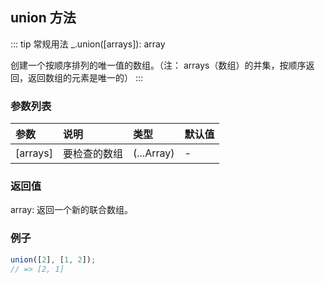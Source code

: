 ## union 方法
::: tip 常规用法
_.union([arrays]): array

创建一个按顺序排列的唯一值的数组。（注： arrays（数组）的并集，按顺序返回，返回数组的元素是唯一的）
:::

### 参数列表
| 参数          | 说明          | 类型         | 默认值   |
| :------------ |:------------ | :--------    | :--------|
| [arrays]      | 要检查的数组   | (...Array) | -      |

### 返回值 
array: 返回一个新的联合数组。

### 例子
```js
union([2], [1, 2]);
// => [2, 1]
```

